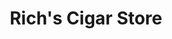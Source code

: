 ---
title: "Rich's Cigar Store"
url: /portland/richs-cigar-store-southwest-alder-street/
shop: Tabak
---